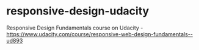 # responsive-design-udacity
Responsive Design Fundamentals course on Udacity - https://www.udacity.com/course/responsive-web-design-fundamentals--ud893
